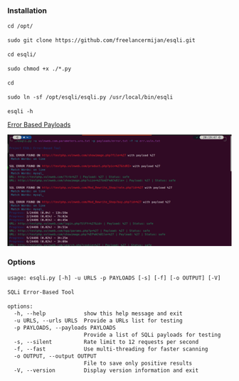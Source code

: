 ### Installation

```
cd /opt/

sudo git clone https://github.com/freelancermijan/esqli.git

cd esqli/

sudo chmod +x ./*.py

cd

sudo ln -sf /opt/esqli/esqli.py /usr/local/bin/esqli

esqli -h
```

 <a href="https://github.com/freelancermijan/my-payloads/blob/main/SQLi/error-based-sqli-testing-payloads.txt">Error Based Payloads</a>

![error](esqli.png)

### Options

```
usage: esqli.py [-h] -u URLS -p PAYLOADS [-s] [-f] [-o OUTPUT] [-V]

SQLi Error-Based Tool

options:
  -h, --help            show this help message and exit
  -u URLS, --urls URLS  Provide a URLs list for testing
  -p PAYLOADS, --payloads PAYLOADS
                        Provide a list of SQLi payloads for testing
  -s, --silent          Rate limit to 12 requests per second
  -f, --fast            Use multi-threading for faster scanning
  -o OUTPUT, --output OUTPUT
                        File to save only positive results
  -V, --version         Display version information and exit
```

